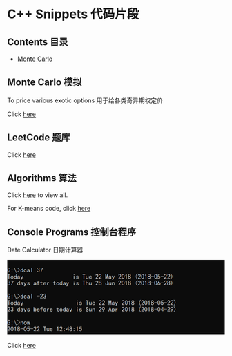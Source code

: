 # C++ Snippets 代码片段

## Contents 目录

- [Monte Carlo](#user-content-monte-carlo-模拟)



## Monte Carlo 模拟

To price various exotic options 用于给各类奇异期权定价

Click [here](monte-carlo)


## LeetCode 题库

Click [here](leetcode)

## Algorithms 算法

Click [here](algorithms) to view all.

For K-means code, click [here](algorithms/kmeans.c)

## Console Programs 控制台程序

Date Calculator 日期计算器

![dcal](screenshots/dcal.png)

Click [here](console/dcal.cpp)

